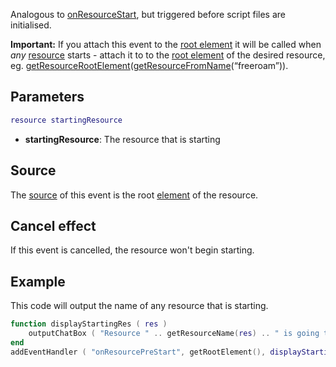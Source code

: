 Analogous to [onResourceStart](/docs/onresourcestart.md "wikilink"), but triggered before script files are initialised.

**Important:** If you attach this event to the [root element](/docs/root_element.md "wikilink") it will be called when *any* [resource](/resource.md "wikilink") starts - attach it to to the [root element](/root_element.md "wikilink") of the desired resource, eg. [getResourceRootElement](/getResourceRootElement.md "wikilink")([getResourceFromName](/getResourceFromName.md "wikilink")(“freeroam”)).

Parameters
----------

``` lua
resource startingResource
```

-   **startingResource**: The resource that is starting

Source
------

The [source](/docs/event_system#event_source.md "wikilink") of this event is the root [element](/element.md "wikilink") of the resource.

Cancel effect
-------------

If this event is cancelled, the resource won't begin starting.

Example
-------

This code will output the name of any resource that is starting.

``` lua
function displayStartingRes ( res )
    outputChatBox ( "Resource " .. getResourceName(res) .. " is going to start", getRootElement(), 255, 255, 255 )
end
addEventHandler ( "onResourcePreStart", getRootElement(), displayStartingRes )
```
